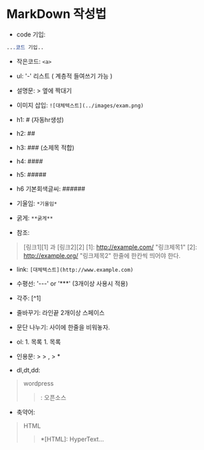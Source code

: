 # MarkDown 작성법

- code 기입:

```css
...코드 기입..
```

- 작은코드: `<a>`
- ul: '-' 리스트 ( 계층적 들여쓰기 가능 )
- 설명문: > 옆에 짝대기
- 이미지 삽입: `![대체텍스트](../images/exam.png)`
- h1: # (자동hr생성)
- h2: ## 
- h3: ### (소제목 적합)
- h4: #### 
- h5: #####
- h6 기본회색글씨: ######

- 기울임: `*기울임*`
- 굵게: `**굵게**`
- 참조:
> [링크1][1] 과 [링크2][2]
> [1]: http://example.com/ "링크제목1"
> [2]: http://example.org/ "링크제목2"
> 한줄에 한칸씩 띄어야 한다.

- link: `[대체텍스트](http://www.example.com)`
- 수평선: '---' or '***' (3개이상 사용시 적용)
- 각주: [^1]
- 줄바꾸기: 라인끝 2개이상 스페이스 
- 문단 나누기: 사이에 한줄을 비워놓자.
- ol: 1. 목록 1. 목록 
- 인용문: > > , > *

- dl,dt,dd:
> wordpress
>> : 오픈소스

- 축약어:
> HTML
>> *[HTML]: HyperText...


